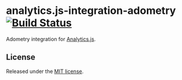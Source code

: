 # analytics.js-integration-adometry [![Build Status][ci-badge]][ci-link]

Adometry integration for [Analytics.js][].

## License

Released under the [MIT license](LICENSE).


[Analytics.js]: https://segment.com/docs/libraries/analytics.js/
[ci-link]: https://ci.segment.com/gh/segment-integrations/analytics.js-integration-adometry
[ci-badge]: https://ci.segment.com/gh/segment-integrations/analytics.js-integration-adometry.svg?style=svg&circle-token=07cc48c74696bfdcbd68d260037ab51a64cefdfd
